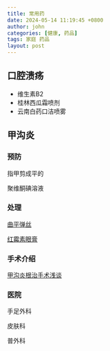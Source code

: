 ```yaml
---
title: 常用药
date: 2024-05-14 11:19:45 +0800
author: john
categories: [健康, 药品]
tags: 家庭 药品
layout: post
---
```


## 口腔溃疡

* 维生素B2
* 桂林西瓜霜喷剂
* 云南白药口洁喷雾


## 甲沟炎
### 预防

指甲剪成平的

聚维酮碘溶液

### 处理

[曲平弹丝](https://www.xiaohongshu.com/explore/658a69fe000000001a02b4ef)

[红霉素眼膏](https://www.xiaohongshu.com/explore/6515fea4000000001d03974c)


### 手术介绍

[甲沟炎根治手术浅谈](https://www.google.com/search?sca_esv=7848dc2536e4d400&sca_upv=1&q=%E7%94%B2%E6%B2%9F%E7%82%8E+%E6%89%8B%E6%9C%AF&tbm=vid&source=lnms&fbs=AEQNm0DYVld7NGDZ8Pi819Yg8r6em07j6rW9d2jUMtr8MB7htoxbI0iAKNRPykigVf3e9aputkbr8jzmN5LYbANOqrq5HYnx4MjtyMxZ94LvgeHWmGBcuWUoydKfNaoB5JMdZlMtXmg2De2y5O7nn-eTbNdYHsRiT1RQ-pB6qp3ejXJ5VpdCk5NA1Jug5hVR16L7F-A1C1p-4xpfp7qj2HsGNaipPZQOiw&sa=X&ved=2ahUKEwjA5Ke9y-qGAxVUs1YBHc9cAkwQ0pQJegQIEhAB&biw=1920&bih=922&dpr=2#fpstate=ive&vld=cid:f5209911,vid:KE8Vg8ESraA,st:0)

### 医院

手足外科

皮肤科

普外科
